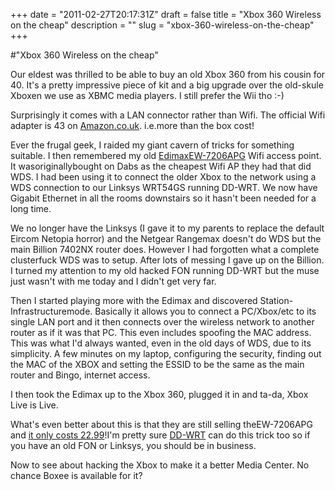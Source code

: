 +++
date = "2011-02-27T20:17:31Z"
draft = false
title = "Xbox 360 Wireless on the cheap"
description = ""
slug = "xbox-360-wireless-on-the-cheap"
+++

#"Xbox 360 Wireless on the cheap"


 Our eldest was thrilled to be able to buy an old Xbox 360 from his cousin for 40. It&#39;s a pretty impressive piece of kit and a big upgrade over the old-skule Xboxen we use as XBMC media players. I still prefer the Wii tho :-) <p /><div>Surprisingly it comes with a LAN connector rather than Wifi. The official Wifi adapter is 43 on <a href="http://Amazon.co.uk">Amazon.co.uk</a>. i.e.more than the box cost!</div><p /><div>Ever the frugal geek, I raided my giant cavern of tricks for something suitable. I then remembered my old <a href="http://www.edimax.com/en/produce_detail.php?pd_id=18&amp;pl1_id=1&amp;pl2_id=5">EdimaxEW-7206APG</a> Wifi access point. It wasoriginallybought on Dabs as the cheapest Wifi AP they had that did WDS. I had been using it to connect the older Xbox to the network using a WDS connection to our Linksys WRT54GS running DD-WRT. We now have Gigabit Ethernet in all the rooms downstairs so it hasn&#39;t been needed for a long time.</div> <p /><div>We no longer have the Linksys (I gave it to my parents to replace the default Eircom Netopia horror) and the Netgear Rangemax doesn&#39;t do WDS but the main Billion 7402NX router does. However I had forgotten what a complete clusterfuck WDS was to setup. After lots of messing I gave up on the Billion. I turned my attention to my old hacked FON running DD-WRT but the muse just wasn&#39;t with me today and I didn&#39;t get very far.</div> <p /><div>Then I started playing more with the Edimax and discovered Station-Infrastructuremode. Basically it allows you to connect a PC/Xbox/etc to its single LAN port and it then connects over the wireless network to another router as if it was that PC. This even includes spoofing the MAC address. This was what I&#39;d always wanted, even in the old days of WDS, due to its simplicity. A few minutes on my laptop, configuring the security, finding out the MAC of the XBOX and setting the ESSID to be the same as the main router and Bingo, internet access.</div> <p /><div>I then took the Edimax up to the Xbox 360, plugged it in and ta-da, Xbox Live is Live.</div><p /><div>What&#39;s even better about this is that they are still selling theEW-7206APG and <a href="http://www.amazon.co.uk/Edimax-EW-7206APG-Wireless-Access-802-11b/dp/B000CEGUOO/ref=sr_1_1?ie=UTF8&amp;qid=1298836645&amp;sr=8-1">it only costs 22.99</a>!I&#39;m pretty sure <a href="http://www.dd-wrt.com/site/index">DD-WRT</a> can do this trick too so if you have an old FON or Linksys, you should be in business.</div> <p /><div>Now to see about hacking the Xbox to make it a better Media Center. No chance Boxee is available for it?</div>
 
